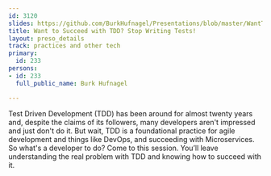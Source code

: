 ```yaml
---
id: 3120
slides: https://github.com/BurkHufnagel/Presentations/blob/master/WantToSucceedWithTDD_StopWritingTests_DN2019.pdf
title: Want to Succeed with TDD? Stop Writing Tests!
layout: preso_details
track: practices and other tech
primary:
  id: 233
persons:
- id: 233
  full_public_name: Burk Hufnagel

---
```

Test Driven Development (TDD) has been around for almost twenty years and, despite the claims of its followers, many developers aren't impressed and just don't do it. But wait, TDD is a foundational practice for agile development and things like DevOps, and succeeding with Microservices. 
So what's a developer to do? Come to this session. You’ll leave understanding the real problem with TDD and knowing how to succeed with it.
